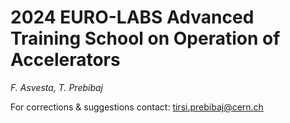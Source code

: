 # 2024 EURO-LABS Advanced Training School on Operation of Accelerators
*F. Asvesta, T. Prebibaj*

For corrections & suggestions contact: [tirsi.prebibaj@cern.ch](mailto:tirsi.prebibaj@cern.ch)